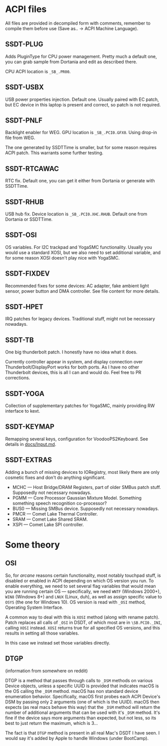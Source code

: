 # ACPI files

All files are provided in decompiled form with comments, remember to compile them before use (Save as.. → ACPI Machine Language).

## SSDT-PLUG

Adds PluginType for CPU power management. Pretty much a default one, you can grab sample from Dortania and edit as described there.

CPU ACPI location is `_SB_.PR00`.

## SSDT-USBX

USB power properties injection. Default one. Usually paired with EC patch, but EC device in this laptop is present and correct, so patch is not required.

## SSDT-PNLF

Backlight enabler for WEG. GPU location is `_SB_.PCI0.GFX0`. Using drop-in file from WEG.

The one generated by SSDTTime is smaller, but for some reason requires ACPI patch. This warrants some further testing.

## SSDT-RTCAWAC

RTC fix. Default one, you can get it either from Dortania or generate with SSDTTime. 

## SSDT-RHUB  

USB hub fix. Device location is `_SB_.PCI0.XHC.RHUB`. Default one from Dortania or SSDTTime.

## SSDT-OSI

OS variables. For I2C trackpad and YogaSMC functionality. Usually you would use a standard XOSI, but we also need to set additional variable, and for some reason XOSI doesn't play nice with YogaSMC. 

## SSDT-FIXDEV   

Recommended fixes for some devices: AC adapter, fake ambient light sensor, power button and DMA controller. See file content for more details.

## SSDT‑HPET

IRQ patches for legacy devices. Traditional stuff, might not be necessary nowadays.

## SSDT-TB

One big thunderbolt patch. I honestly have no idea what it does.

Currently controller appear in system, and display connection over Thunderbolt/DisplayPort works for both ports. As I have no other Thunderbolt devices, this is all I can and would do. Feel free to PR corrections.

## SSDT-YOGA

Collection of supplementary patches for YogaSMC, mainly providing RW interface to kext.

## SSDT-KEYMAP

Remapping several keys, configuration for VoodooPS2Keyboard. See details in [docs/Input.md](Input.md).

## SSDT-EXTRAS

Adding a bunch of missing devices to IORegistry, most likely there are only cosmetic fixes and don't do anything significant.

- MCHC — Host Bridge/DRAM Registers, part of older SMBus patch stuff. Supposedly not necessary nowadays.
- PGMM — Core Processor Gaussian Mixture Model. Something something speech recognition co-processor?
- BUS0 — Missing SMBus device. Supposedly not necessary nowadays.
- PMCR — Comet Lake Thermal Controller.
- SRAM — Comet Lake Shared SRAM.
- XSPI — Comet Lake SPI controller.

# Some theory

## OSI

So, for *arcane* reasons certain functionality, most notably touchpad stuff, is disabled or enabled in ACPI depending on which OS version you run. To enable everything, we need to set several flag variables that would mean you are running certain OS — specifically, we need `WNTF` (Windows 2000+), `WIN8` (Windows 8+) and `LNUX` (Linux, duh), as well as assign specific value to `OSYS` (the one for Windows 10). OS version is read with `_OSI` method, Operating System Interface.

A common way to deal with this is `XOSI` method (along with rename patch). Patch replaces all calls of `_OSI` in DSDT, of which most are in `\SB.PCI0._INI`, calling `XOSI` instead. `XOSI` returns true for all specified OS versions, and this results in setting all those variables.

In this case we instead set those variables directly.

## DTGP

(information from somewhere on reddit)

DTGP is a method that passes through calls to `_DSM` methods on various Device objects, unless a specific UUID is provided that indicates macOS is the OS calling the `_DSM` method. macOS has non standard device enumeration behavior. Specifically, macOS first probes each ACPI Device's DSM by passing only 2 arguments (one of which is the UUID). macOS then expects (as real macs behave this way) that the `_DSM` method will return the number of additional arguments that can be used with it's `_DSM` method. It's fine if the device says more arguments than expected, but not less, so its best to just return the maximum, which is 3...

The fact is that `DTGP` method is present in all real Mac's DSDT I have seen. I would say it's added by Apple to handle Windows (under BootCamp).
